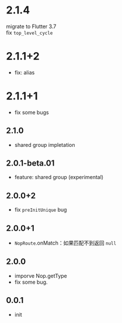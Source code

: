 
# 2.1.4

migrate to Flutter 3.7  
fix `top_level_cycle`

# 2.1.1+2

* fix: alias

# 2.1.1+1

* fix some bugs

## 2.1.0

* shared group impletation

## 2.0.1-beta.01

* feature: shared group (experimental)

## 2.0.0+2

* fix `preInitUnique` bug

## 2.0.0+1

* `NopRoute`.onMatch：如果匹配不到返回 `null`

## 2.0.0

* imporve Nop.getType
* fix some bug.

## 0.0.1

* init
